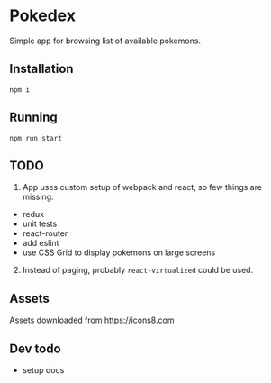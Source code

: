 # Pokedex
Simple app for browsing list of available pokemons.

## Installation

`npm i`

## Running
`npm run start`

## TODO
1. App uses custom setup of webpack and react, so few things are missing:
- redux
- unit tests
- react-router
- add eslint
- use CSS Grid to display pokemons on large screens

2. Instead of paging, probably `react-virtualized` could be used.

## Assets

Assets downloaded from https://icons8.com

## Dev todo
- setup docs